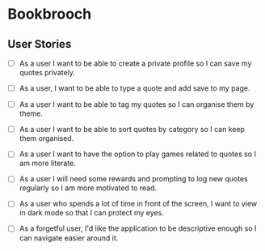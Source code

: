 # Bookbrooch

## User Stories

- [ ] As a user I want to be able to create a private profile so I can save my quotes privately.

- [ ] As a user, I want to be able to type a quote and add save to my page.

- [ ] As a user I want to be able to tag my quotes so I can organise them by theme.

- [ ] As a user I want to be able to sort quotes by category so I can keep them organised.

- [ ] As a user I want to have the option to play games related to quotes so I am more literate.

- [ ] As a user I will need some rewards and prompting to log new quotes regularly so I am more motivated to read.

- [ ] As a user who spends a lot of time in front of the screen, I want to view in dark mode so that I can protect my eyes.

- [ ] As a forgetful user, I'd like the application to be descriptive enough so I can navigate easier around it. 

